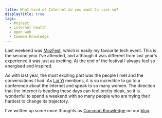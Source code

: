 ```yaml
---
title: What kind of Internet do you want to live in?
displayTitle: true
tags:
  - MozFest
  - internet health
  - open web
  - Common Knowledge
---
```


Last weekend was [MozFest](https://www.mozillafestival.org/en/), which is easily my favourite tech event. This is the second year I've attended, and although it was different from last year's experience it was just as exciting. At the end of the festival I always feel so energised and inspired.

As with last year, the most exciting part was the people I met and the conversations I had. As [Lai Yi](https://twitter.com/laiyiohlsen/status/1188749697550303241) mentions, it is so incredible to go to a conference about the Internet and speak to so many women. The direction that the Internet is heading these days can feel pretty bleak, so it is wonderful to spend a weekend with so many people who are trying their hardest to change its trajectory.

I've written up some more thoughts as [Common Knowledge](http://commonknowledge.coop/) on our [blog](https://commonknowledge.coop/writing/notes-from-mozfest-2019).
